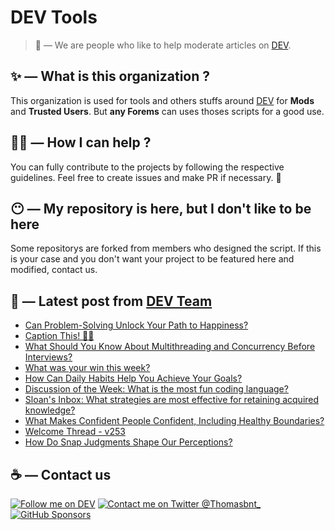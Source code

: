 # DEV Tools

> 🔧 — We are people who like to help moderate articles on [DEV](https://dev.to).

## ✨ — What is this organization ?

This organization is used for tools and others stuffs around [DEV](https://dev.to) for **Mods** and **Trusted Users**. But __any Forems__ can uses thoses scripts for a good use.


## 💪🏼 — How I can help ?

You can fully contribute to the projects by following the respective guidelines. Feel free to create issues and make PR if necessary. 🎉

## 😶 — My repository is here, but I don't like to be here

Some repositorys are forked from members who designed the script. If this is your case and you don't want your project to be featured here and modified, contact us.

## 📝 — Latest post from [DEV Team](https://dev.to/devteam)

<!-- BLOG-POST-LIST:START -->
- [Can Problem-Solving Unlock Your Path to Happiness?](https://dev.to/devteam/can-problem-solving-unlock-your-path-to-happiness-52a0)
- [Caption This! 🤔💭](https://dev.to/devteam/caption-this-kkj)
- [What Should You Know About Multithreading and Concurrency Before Interviews?](https://dev.to/devteam/what-should-you-know-about-multithreading-and-concurrency-before-interviews-dg4)
- [What was your win this week?](https://dev.to/devteam/what-was-your-win-this-week-h04)
- [How Can Daily Habits Help You Achieve Your Goals?](https://dev.to/devteam/how-can-daily-habits-help-you-achieve-your-goals-503c)
- [Discussion of the Week: What is the most fun coding language?](https://dev.to/devteam/discussion-of-the-week-what-is-the-most-fun-coding-language-col)
- [Sloan&#39;s Inbox: What strategies are most effective for retaining acquired knowledge?](https://dev.to/devteam/sloans-inbox-what-strategies-are-most-effective-for-retaining-acquired-knowledge-131j)
- [What Makes Confident People Confident, Including Healthy Boundaries?](https://dev.to/devteam/what-makes-confident-people-confident-including-healthy-boundaries-4jli)
- [Welcome Thread - v253](https://dev.to/devteam/welcome-thread-v253-1p3b)
- [How Do Snap Judgments Shape Our Perceptions?](https://dev.to/devteam/how-do-snap-judgments-shape-our-perceptions-cam)
<!-- BLOG-POST-LIST:END -->


## ☕ — Contact us

[![Follow me on DEV](https://img.shields.io/badge/dev.to-%2308090A.svg?&style=for-the-badge&logo=dev.to&logoColor=white&alt=devto)](https://dev.to/thomasbnt)
[![Contact me on Twitter @Thomasbnt_](https://img.shields.io/badge/Contact%20me%20on%20Twitter-%231DA1F2.svg?&style=for-the-badge&logo=twitter&logoColor=white&alt=twitter)](https://twitter.com/messages/1142357270-1142357270?text=Hello,%20I%20contact%20you%20from%20devtotools%20&recipient_id=1142357270) [![GitHub Sponsors](https://img.shields.io/badge/Sponsor%20me-%23EA54AE.svg?&style=for-the-badge&logo=github-sponsors&logoColor=white)](https://github.com/sponsors/thomasbnt)


